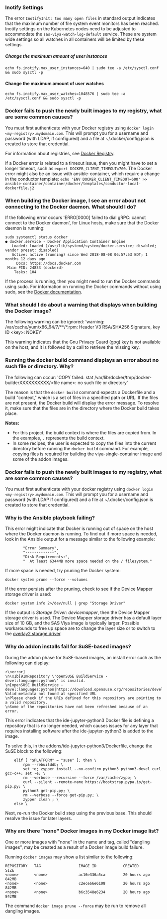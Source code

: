 ### Inotify Settings
The error `InotifyInit: too many open files` in standard output
indicates that the maximum number of file system event monitors has been
reached. Inotify settings on the Kubernetes nodes need to be adjusted to
accommodate the `sas-viya-watch-log-default` service. These are system wide settings so all
watches in all containers will be limited by these settings.

##### Change the maximum amount of user instances
```
echo fs.inotify.max_user_instances=640 | sudo tee -a /etc/sysctl.conf && sudo sysctl -p
```

#### Change the maximum amount of user watches
```
echo fs.inotify.max_user_watches=1048576 | sudo tee -a /etc/sysctl.conf && sudo sysctl -p
```


### Docker fails to push the newly built images to my registry, what are some common causes?

You must first authenticate with your Docker registry using `docker login <my-registry>.mydomain.com`. This will prompt you for a username and password (with LDAP, if configured) and a file at ~/.docker/config.json is created to store that credential.

For information about registries, see [Docker Registry](https://docs.docker.com/registry/).

If a Docker error is related to a timeout issue, then you might have to set a longer timeout, such as `export DOCKER_CLIENT_TIMEOUT=700`. The Docker error might also be an issue with ansible-container, which require a change in the conductor template: `echo 'ENV DOCKER_CLIENT_TIMEOUT=600' >> ansible-container/container/docker/templates/conductor-local-dockerfile.j2`

### When building the Docker image, I see an error about not connecting to the Docker daemon. What should I do?

If the following error occurs 'ERRO[0000] failed to dial gRPC: cannot connect to the Docker daemon', for Linux hosts, make sure that the Docker daemon is running: 

```
sudo systemctl status docker
● docker.service - Docker Application Container Engine
   Loaded: loaded (/usr/lib/systemd/system/docker.service; disabled; vendor preset: disabled)
   Active: active (running) since Wed 2018-08-08 06:57:53 EDT; 1 months 12 days ago
     Docs: https://docs.docker.com
 Main PID: 24833 (dockerd)
    Tasks: 104
```

If the process is running, then you might need to run the Docker commands using sudo. For information on running the Docker commands without using sudo, see the [Docker documentation](https://docs.docker.com/v17.12/install/linux/linux-postinstall/).

### What should I do about a warning that displays when building the Docker image?

The following warning can be ignored: 'warning: /var/cache/yum/x86_64/7/**/*.rpm: Header V3 RSA/SHA256 Signature, key ID \<key\>: NOKEY'

This warning indicates that the Gnu Privacy Guard (gpg) key is not available on the host, and it is followed by a call to retrieve the missing key.

### Running the docker build command displays an error about no such file or directory. Why? 

The following can occur: 'COPY failed: stat /var/lib/docker/tmp/docker-builderXXXXXXXXXX/\<file name\>: no such file or directory'

The reason is that the `docker build` command expects a Dockerfile and a build "context," which is a set of files in a specified path or URL. If the files are not present, the Docker build will display the error message. To resolve it, make sure that the files are in the directory where the Docker build takes place.

**Notes:**

- For this project, the build context is where the files are copied from. In the examples, `.` represents the build context.  
- In some recipes, the user is expected to copy the files into the current directory before running the `docker build` command. For example, copying files is required for building the viya-single-container image and some of the addon images.

### Docker fails to push the newly built images to my registry, what are some common causes?

You must first authenticate with your docker registry using `docker login <my-registry>.mydomain.com`. This will prompt you for a username and password (with LDAP if configured) and a file at ~/.docker/config.json is created to store that credential.

### Why is the Ansible playbook failing? 

This error might indicate that Docker is running out of space on the host where the Docker daemon is running. To find out if more space is needed, look in the Ansible output for a message similar to the following example:

```
        "Error Summary",
        "-------------",
        "Disk Requirements:",
        "  At least 6344MB more space needed on the / filesystem."
```

If more space is needed, try pruning the Docker system:

```
docker system prune --force --volumes
```

If the error persists after the pruning, check to see if the Device Mapper storage driver is used:

```
docker system info 2>/dev/null | grep "Storage Driver"
```

If the output is _Storage Driver: devicemapper_, then the Device Mapper storage driver is used. The Device Mapper storage driver has a default layer size of 10 GB, and the SAS Viya 
image is typically larger. Possible workarounds to free up space are to change the layer size or to switch to
the [overlay2 storage driver](https://docs.docker.com/storage/storagedriver/overlayfs-driver/).

### Why do addon installs fail for SuSE-based images? 

During the addon phase for SuSE-based images, an install error such as the following can display:

```
r\nerror]
\n\x1b[91mRepository \'openSUSE BuildService - devel:languages:python\' is invalid.
\n[openSUSE BuildService - devel:languages:python|https://download.opensuse.org/repositories/devel:/languages:/python:/Factory/openSUSE_Leap_42.3/] Valid metadata not found at specified URL
\nPlease check if the URIs defined for this repository are pointing to a valid repository.
\nSome of the repositories have not been refreshed because of an error.
```

This error indicates that the ide-jupyter-python3 Docker file is defining a repository that is no longer needed, which causes issues for any layer that requires installing software after the ide-jupyter-python3 is added to the image.

To solve this, in the addons/ide-jupyter-python3/Dockerfile, change the SuSE block to the following: 

```
    elif [ "$PLATFORM" = "suse" ]; then \
        rpm --rebuilddb; \
        set +e; zypper install --no-confirm python3 python3-devel curl gcc-c++; set -e; \
        rm --verbose --recursive --force /var/cache/zypp; \
        curl --silent --remote-name https://bootstrap.pypa.io/get-pip.py; \
        python3 get-pip.py; \
        rm --verbose --force get-pip.py; \
        zypper clean ; \
    else \

```

Next, re-run the Docker build step using the previous base. This should resolve the issue for later layers.

### Why are there "none" Docker images in my Docker image list?
One or more images with "none" in the name and tag, called "dangling images", may be created as a result of a Docker image build failure.

Running `docker images` may show a list similar to the following:
```
REPOSITORY   TAG                 IMAGE ID            CREATED             SIZE
<none>       <none>              ac16e336a5ca        20 hours ago        842MB
<none>       <none>              c2ece66e6108        20 hours ago        842MB
<none>       <none>              b6c3548e6234        20 hours ago        842MB
```

The command `docker image prune --force` may be run to remove all dangling images.